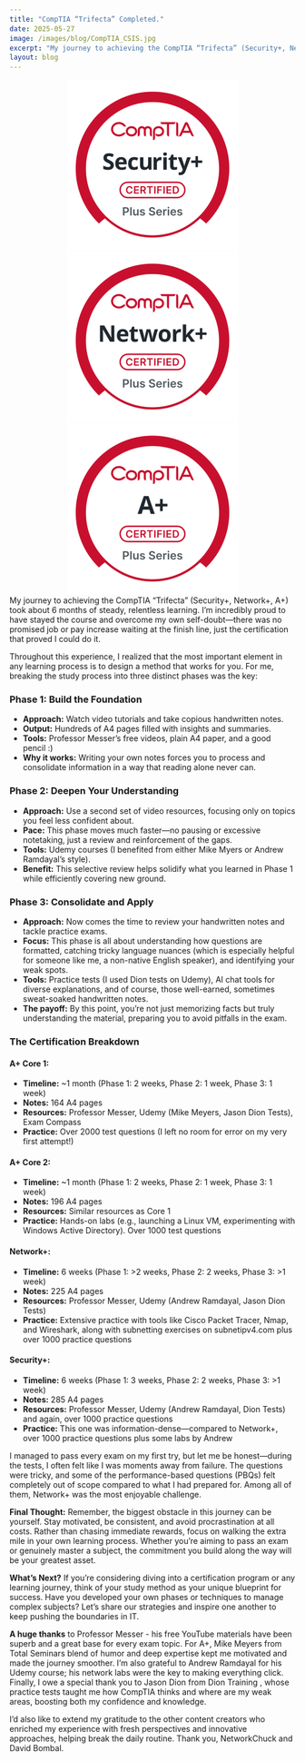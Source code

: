 ```yaml
---
title: "CompTIA “Trifecta” Completed."
date: 2025-05-27
image: /images/blog/CompTIA_CSIS.jpg
excerpt: "My journey to achieving the CompTIA “Trifecta” (Security+, Network+, A+) took about 6 months of steady, relentless learning. I’m incredibly proud to have stayed the course and overcome my own self-doubt—there was no promised job or pay increase waiting at the finish line, just the certification that proved I could do it."
layout: blog
---
```

<div align="center">
  <img src="/images/logos/Security+-svg.svg?sanitize=true" alt="Logo" class="logo">
  <img src="/images/logos/Network+-svg.svg?sanitize=true" alt="Logo" class="logo">
  <img src="/images/logos/A+-svg.svg?sanitize=true" alt="Logo" class="logo">
</div>
My journey to achieving the CompTIA “Trifecta” (Security+, Network+, A+) took about 6 months of steady, relentless learning. I’m incredibly proud to have stayed the course and overcome my own self-doubt—there was no promised job or pay increase waiting at the finish line, just the certification that proved I could do it.

Throughout this experience, I realized that the most important element in any learning process is to design a method that works for you. For me, breaking the study process into three distinct phases was the key:

### Phase 1: Build the Foundation
* **Approach:** Watch video tutorials and take copious handwritten notes.
* **Output:** Hundreds of A4 pages filled with insights and summaries.
* **Tools:** Professor Messer’s free videos, plain A4 paper, and a good pencil :)
* **Why it works:** Writing your own notes forces you to process and consolidate information in a way that reading alone never can.

### Phase 2: Deepen Your Understanding
* **Approach:** Use a second set of video resources, focusing only on topics you feel less confident about.
* **Pace:** This phase moves much faster—no pausing or excessive notetaking, just a review and reinforcement of the gaps.
* **Tools:** Udemy courses (I benefited from either Mike Myers or Andrew Ramdayal’s style).
* **Benefit:** This selective review helps solidify what you learned in Phase 1 while efficiently covering new ground.

### Phase 3: Consolidate and Apply
* **Approach:** Now comes the time to review your handwritten notes and tackle practice exams.
* **Focus:** This phase is all about understanding how questions are formatted, catching tricky language nuances (which is especially helpful for someone like me, a non-native English speaker), and identifying your weak spots.
* **Tools:** Practice tests (I used Dion tests on Udemy), AI chat tools for diverse explanations, and of course, those well-earned, sometimes sweat-soaked handwritten notes.
* **The payoff:** By this point, you’re not just memorizing facts but truly understanding the material, preparing you to avoid pitfalls in the exam.

### The Certification Breakdown
#### A+ Core 1: 
* **Timeline:** ~1 month (Phase 1: 2 weeks, Phase 2: 1 week, Phase 3: 1 week)
* **Notes:** 164 A4 pages
* **Resources:** Professor Messer, Udemy (Mike Meyers, Jason Dion Tests), Exam Compass
* **Practice:** Over 2000 test questions (I left no room for error on my very first attempt!)

#### A+ Core 2: 
* **Timeline:** ~1 month (Phase 1: 2 weeks, Phase 2: 1 week, Phase 3: 1 week)
* **Notes:** 196 A4 pages
* **Resources:** Similar resources as Core 1 
* **Practice:** Hands-on labs (e.g., launching a Linux VM, experimenting with Windows Active Directory). Over 1000 test questions

#### Network+:
* **Timeline:** 6 weeks (Phase 1: >2 weeks, Phase 2: 2 weeks, Phase 3: >1 week)
* **Notes:** 225 A4 pages
* **Resources:** Professor Messer, Udemy (Andrew Ramdayal, Jason Dion Tests)
* **Practice:** Extensive practice with tools like Cisco Packet Tracer, Nmap, and Wireshark, along with subnetting exercises on subnetipv4.com plus over 1000 practice questions

#### Security+: 
* **Timeline:** 6 weeks (Phase 1: 3 weeks, Phase 2: 2 weeks, Phase 3: >1 week)
* **Notes:** 285 A4 pages
* **Resources:** Professor Messer, Udemy (Andrew Ramdayal, Dion Tests) and again, over 1000 practice questions
* **Practice:** This one was information-dense—compared to Network+, over 1000 practice questions plus some labs by Andrew

I managed to pass every exam on my first try, but let me be honest—during the tests, I often felt like I was moments away from failure. The questions were tricky, and some of the performance-based questions (PBQs) felt completely out of scope compared to what I had prepared for. Among all of them, Network+ was the most enjoyable challenge.

**Final Thought:** Remember, the biggest obstacle in this journey can be yourself. Stay motivated, be consistent, and avoid procrastination at all costs. Rather than chasing immediate rewards, focus on walking the extra mile in your own learning process. Whether you’re aiming to pass an exam or genuinely master a subject, the commitment you build along the way will be your greatest asset.

**What’s Next?** If you’re considering diving into a certification program or any learning journey, think of your study method as your unique blueprint for success. Have you developed your own phases or techniques to manage complex subjects? Let’s share our strategies and inspire one another to keep pushing the boundaries in IT.

**A huge thanks** to Professor Messer - his free YouTube materials have been superb and a great base for every exam topic. For A+, Mike Meyers from Total Seminars blend of humor and deep expertise kept me motivated and made the journey smoother. I’m also grateful to Andrew Ramdayal for his Udemy course; his network labs were the key to making everything click. Finally, I owe a special thank you to Jason Dion from Dion Training , whose practice tests taught me how CompTIA thinks and where are my weak areas, boosting both my confidence and knowledge.

I’d also like to extend my gratitude to the other content creators who enriched my experience with fresh perspectives and innovative approaches, helping break the daily routine. Thank you, NetworkChuck and David Bombal.